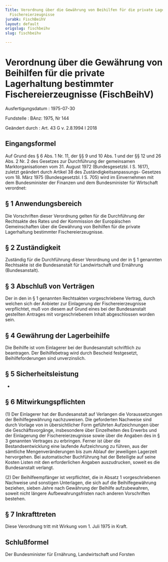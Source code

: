 ```yaml
---
Title: Verordnung über die Gewährung von Beihilfen für die private Lagerhaltung bestimmter
  Fischereierzeugnisse
jurabk: FischBeihV
layout: default
origslug: fischbeihv
slug: fischbeihv

---
```


# Verordnung über die Gewährung von Beihilfen für die private Lagerhaltung bestimmter Fischereierzeugnisse (FischBeihV)

Ausfertigungsdatum
:   1975-07-30

Fundstelle
:   BAnz: 1975, Nr 144

Geändert durch
:   Art. 43 G v. 2.8.1994 I 2018

## Eingangsformel

Auf Grund des § 6 Abs. 1 Nr. 11, der §§ 9 und 10 Abs. 1 und der §§ 12
und 26 Abs. 2 Nr. 2 des Gesetzes zur Durchführung der gemeinsamen
Marktorganisationen vom 31. August 1972 (Bundesgesetzbl. I S. 1617),
zuletzt geändert durch Artikel 38 des Zuständigkeitsanpassungs-
Gesetzes vom 18. März 1975 (Bundesgesetzbl. I S. 705) wird im
Einvernehmen mit dem Bundesminister der Finanzen und dem
Bundesminister für Wirtschaft verordnet:

## § 1 Anwendungsbereich

Die Vorschriften dieser Verordnung gelten für die Durchführung der
Rechtsakte des Rates und der Kommission der Europäischen
Gemeinschaften über die Gewährung von Beihilfen für die private
Lagerhaltung bestimmter Fischereierzeugnisse.

## § 2 Zuständigkeit

Zuständig für die Durchführung dieser Verordnung und der in § 1
genannten Rechtsakte ist die Bundesanstalt für Landwirtschaft und
Ernährung (Bundesanstalt).

## § 3 Abschluß von Verträgen

Der in den in § 1 genannten Rechtsakten vorgeschriebene Vertrag, durch
welchen sich der Anbieter zur Einlagerung der Fischereierzeugnisse
verpflichtet, muß von diesem auf Grund eines bei der Bundesanstalt
gestellten Antrages mit vorgeschriebenem Inhalt abgeschlossen worden
sein.

## § 4 Gewährung der Lagerbeihilfe

Die Beihilfe ist vom Einlagerer bei der Bundesanstalt schriftlich zu
beantragen. Der Beihilfebetrag wird durch Bescheid festgesetzt,
Beihilfeforderungen sind unverzinslich.

## § 5 Sicherheitsleistung

-

## § 6 Mitwirkungspflichten

(1) Der Einlagerer hat der Bundesanstalt auf Verlangen die
Voraussetzungen der Beihilfegewährung nachzuweisen. Die geforderten
Nachweise sind durch Vorlage von in übersichtlicher Form geführten
Aufzeichnungen über die Geschäftsvorgänge, insbesondere über
Einzelheiten des Erwerbs und der Einlagerung der Fischereierzeugnisse
sowie über die Angaben des in § 3 genannten Vertrages zu erbringen.
Ferner ist über die Bestandsentwicklung eine laufende Aufzeichnung zu
führen, aus der sämtliche Mengenveränderungen bis zum Ablauf der
jeweiligen Lagerzeit hervorgehen. Bei automatischer Buchführung hat
der Beteiligte auf seine Kosten Listen mit den erforderlichen Angaben
auszudrucken, soweit es die Bundesanstalt verlangt.

(2) Der Beihilfeempfänger ist verpflichtet, die in Absatz 1
vorgeschriebenen Nachweise und sonstigen Unterlagen, die sich auf die
Beihilfegewährung beziehen, sieben Jahre nach Gewährung der Beihilfe
aufzubewahren, soweit nicht längere Aufbewahrungsfristen nach anderen
Vorschriften bestehen.

## § 7 Inkrafttreten

Diese Verordnung tritt mit Wirkung vom 1. Juli 1975 in Kraft.

## Schlußformel

Der Bundesminister für Ernährung, Landwirtschaft und Forsten

